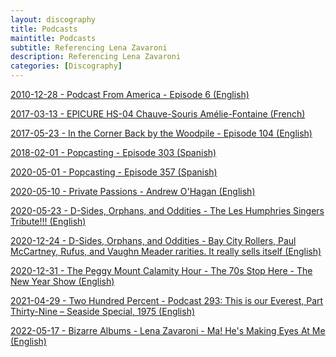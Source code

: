 ```yaml
---
layout: discography
title: Podcasts
maintitle: Podcasts
subtitle: Referencing Lena Zavaroni
description: Referencing Lena Zavaroni
categories: [Discography]
---
```


<a href="/discography/podcasts/2010-12-28-podcast-from-america">2010-12-28 - Podcast From America - Episode 6 (English)</a>

<a href="/discography/podcasts/2017-03-13-epicure-hs-04-chauve-souris-amélie-fontaine">2017-03-13 - EPICURE HS-04 Chauve-Souris Amélie-Fontaine (French)</a>

<a href="/discography/podcasts/2017-05-23-in-the-corner-back-by-the-woodpile">2017-05-23 - In the Corner Back by the Woodpile - Episode 104 (English)</a>

<a href="/discography/podcasts/2018-02-01-popcasting303">2018-02-01 - Popcasting - Episode 303 (Spanish)</a>

<a href="/discography/podcasts/2020-05-01-popcasting357">2020-05-01 - Popcasting - Episode 357 (Spanish)</a>

<a href="/discography/podcasts/2020-05-10-private-passions">2020-05-10 - Private Passions - Andrew O'Hagan (English)</a>

<!-- <a href="/discography/podcasts/2020-12-15-bimm-there-done-that">2020-12-15 - Bimm There, Done That (English)</a> -->

<a href="/discography/podcasts/2020-05-23-d-sides-orphans-and-oddities">2020-05-23 - D-Sides, Orphans, and Oddities - The Les Humphries Singers Tribute!!! (English)</a>

<a href="/discography/podcasts/2020-12-24-d-sides-orphans-and-oddities">2020-12-24 - D-Sides, Orphans, and Oddities - Bay City Rollers, Paul McCartney, Rufus, and Vaughn Meader rarities. It really sells itself (English)</a>

<a href="/discography/podcasts/2020-12-31-the-70s-stop-here">2020-12-31 - The Peggy Mount Calamity Hour - The 70s Stop Here - The New Year Show (English)</a>

<a href="/discography/podcasts/2021-04-29-two-hundred-percent">2021-04-29 - Two Hundred Percent - Podcast 293: This is our Everest, Part Thirty-Nine – Seaside Special, 1975 (English)</a>

<a href="/discography/podcasts/2022-05-17-bizarre-albums">2022-05-17 - Bizarre Albums - Lena Zavaroni - Ma! He's Making Eyes At Me (English)</a>

